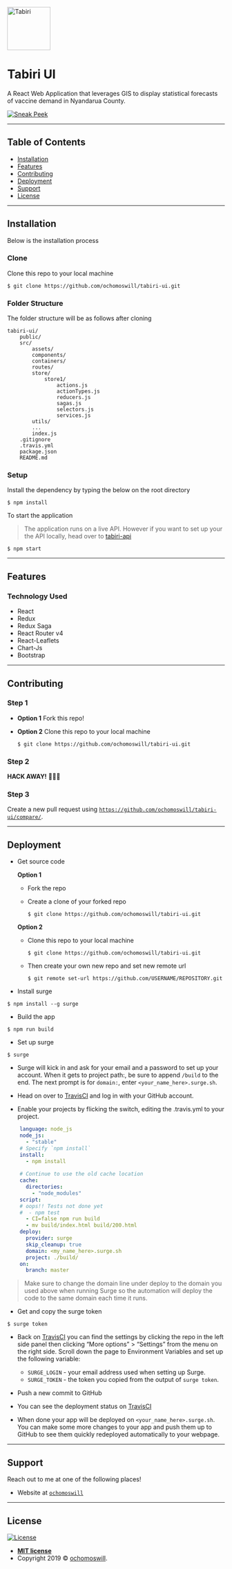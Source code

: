 <a href="http://tabiri.surge.sh/home"><img height="100px" src="http://tabiri.surge.sh/static/media/colored.d9973a3c.svg" title="Tabiri" alt="Tabiri"></a>

<!--[![Tabiri](http://tabiri.surge.sh/static/media/colored.d9973a3c.svg)](http://tabiri.surge.sh/home)--> 

# Tabiri UI

A React Web Application that leverages GIS to display statistical forecasts of vaccine demand in Nyandarua County.


[![Sneak Peek](https://img.youtube.com/vi/b33qhOCp51c/0.jpg)](https://www.youtube.com/watch?v=b33qhOCp51c)

---

## Table of Contents

- [Installation](#installation)
- [Features](#features)
- [Contributing](#contributing)
- [Deployment](#deployment)
- [Support](#support)
- [License](#license)

---

## Installation

Below is the installation process

### Clone

Clone this repo to your local machine

```shell
$ git clone https://github.com/ochomoswill/tabiri-ui.git
```

### Folder Structure

The folder structure will be as follows after cloning

```
tabiri-ui/    
    public/
    src/   
    	assets/
    	components/
    	containers/
    	routes/    	     
        store/
        	store1/
            	actions.js                
            	actionTypes.js  
            	reducers.js                
            	sagas.js
            	selectors.js 
            	services.js
        utils/                
        ...
        index.js
    .gitignore
    .travis.yml
    package.json
    README.md
```

### Setup

Install the dependency by typing the below on the root directory

```shell
$ npm install
```

To start the application

> The application runs on a live API. However if you want to set up your the API locally, head over to [tabiri-api](https://github.com/ochomoswill/tabiri_api)

```shell
$ npm start
```

---

## Features
<!--## Usage (Optional)
## Documentation (Optional)
## Tests (Optional)

- Going into more detail on code and technologies used
- I utilized this nifty <a href="https://github.com/adam-p/markdown-here/wiki/Markdown-Cheatsheet" target="_blank">Markdown Cheatsheet</a> for this sample `README`.
-->

### Technology Used
* React
* Redux
* Redux Saga
* React Router v4
* React-Leaflets
* Chart-Js
* Bootstrap


---

## Contributing

### Step 1

- **Option 1**
    Fork this repo!

- **Option 2**
    Clone this repo to your local machine
    
    ```shell
    $ git clone https://github.com/ochomoswill/tabiri-ui.git
    ```

### Step 2

**HACK AWAY!** 🔨🔨🔨

### Step 3

Create a new pull request using <a href="https://github.com/ochomoswill/tabiri-ui/compare/" target="_blank">`https://github.com/ochomoswill/tabiri-ui/compare/`</a>.

---

## Deployment

- Get source code

    **Option 1**
    - Fork the repo
        
    - Create a clone of your forked repo
        
        ```shell
        $ git clone https://github.com/ochomoswill/tabiri-ui.git
        ```
    
    **Option 2**
    - Clone this repo to your local machine
    
        ```shell
        $ git clone https://github.com/ochomoswill/tabiri-ui.git
        ```
    
    - Then create your own new repo and set new remote url
    
        ```shell
        $ git remote set-url https://github.com/USERNAME/REPOSITORY.git
        ```
    
    
      


- Install surge

```shell
$ npm install --g surge
```

- Build the app

```shell
$ npm run build
```

- Set up surge

```shell
$ surge
```

- Surge will kick in and ask for your email and a password to set up your account. 
When it gets to project path:, be sure to append `/build` to the end.
The next prompt is for `domain:`, enter `<your_name_here>.surge.sh`.

- Head on over to [TravisCI](https://travis-ci.org/) and log in with your GitHub account.

- Enable your projects by flicking the switch, editing the .travis.yml to your project.

```yaml
    language: node_js
    node_js:
      - "stable"
    # Specify `npm install`
    install:
      - npm install
    
    # Continue to use the old cache location
    cache:
      directories:
        - "node_modules"
    script:
    # oops!! Tests not done yet
    #  - npm test
      - CI=false npm run build
      - mv build/index.html build/200.html
    deploy:
      provider: surge
      skip_cleanup: true
      domain: <my_name_here>.surge.sh
      project: ./build/
    on:
      branch: master
```

> Make sure to change the domain line under deploy to the domain you used above when running Surge so the automation will deploy the code to the same domain each time it runs.

- Get and copy the surge token

```shell
$ surge token
```

- Back on [TravisCI](https://travis-ci.org/) you can find the settings by clicking the repo in the left side panel then clicking “More options” > “Settings” from the menu on the right side.
 Scroll down the page to Environment Variables and set up the following variable:
 
    - `SURGE_LOGIN` - your email address used when setting up Surge.
    - `SURGE_TOKEN` - the token you copied from the output of `surge token`.

- Push a new commit to GitHub

- You can see the deployment status on [TravisCI](https://travis-ci.org/)

- When done your app will be deployed on `<your_name_here>.surge.sh`. You can make some more changes to your app and push them up to GitHub to see them quickly redeployed automatically to your webpage.

---


## Support

Reach out to me at one of the following places!

- Website at <a href="https://ochomoswill.github.io" target="_blank">`ochomoswill`</a>

---

## License

[![License](http://img.shields.io/:license-mit-blue.svg?style=flat-square)](http://badges.mit-license.org)

- **[MIT license](http://opensource.org/licenses/mit-license.php)**
- Copyright 2019 © <a href="https://ochomoswill.github.io" target="_blank">ochomoswill</a>.